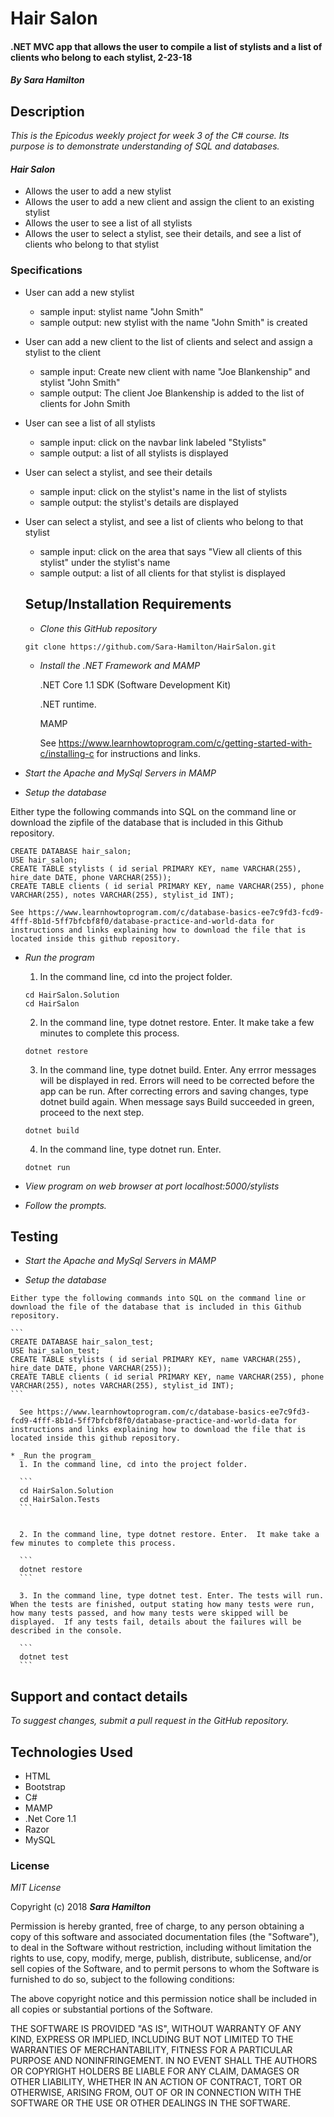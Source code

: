 # Hair Salon

#### .NET MVC app that allows the user to compile a list of stylists and a list of clients who belong to each stylist, 2-23-18

#### _By Sara Hamilton_

## Description
_This is the Epicodus weekly project for week 3 of the C# course. Its purpose is to demonstrate understanding of SQL and databases._

#### _Hair Salon_
* Allows the user to add a new stylist
* Allows the user to add a new client and assign the client to an existing stylist
* Allows the user to see a list of all stylists
* Allows the user to select a stylist, see their details, and see a list of clients who belong to that stylist

### Specifications
* User can add a new stylist
  * sample input: stylist name "John Smith"
  * sample output: new stylist with the name "John Smith" is created
* User can add a new client to the list of clients and select and assign a stylist to the client
  * sample input: Create new client with name "Joe Blankenship" and stylist "John Smith"
  * sample output: The client Joe Blankenship is added to the list of clients for John Smith
* User can see a list of all stylists
  * sample input: click on the navbar link labeled "Stylists"
  * sample output: a list of all stylists is displayed
* User can select a stylist, and see their details
  * sample input: click on the stylist's name in the list of stylists
  * sample output: the stylist's details are displayed
* User can select a stylist, and see a list of clients who belong to that stylist
  * sample input: click on the area that says "View all clients of this stylist" under the stylist's name
  * sample output: a list of all clients for that stylist is displayed


  ## Setup/Installation Requirements

  * _Clone this GitHub repository_

  ```
  git clone https://github.com/Sara-Hamilton/HairSalon.git
  ```

  * _Install the .NET Framework and MAMP_

    .NET Core 1.1 SDK (Software Development Kit)

    .NET runtime.

    MAMP

    See https://www.learnhowtoprogram.com/c/getting-started-with-c/installing-c for instructions and links.

* _Start the Apache and MySql Servers in MAMP_

*   _Setup the database_

  Either type the following commands into SQL on the command line or download the zipfile of the database that is included in this Github repository.  
  ```
  CREATE DATABASE hair_salon;
  USE hair_salon;
  CREATE TABLE stylists ( id serial PRIMARY KEY, name VARCHAR(255), hire_date DATE, phone VARCHAR(255));
  CREATE TABLE clients ( id serial PRIMARY KEY, name VARCHAR(255), phone VARCHAR(255), notes VARCHAR(255), stylist_id INT);
  ```

    See https://www.learnhowtoprogram.com/c/database-basics-ee7c9fd3-fcd9-4fff-8b1d-5ff7bfcbf8f0/database-practice-and-world-data for instructions and links explaining how to download the file that is located inside this github repository.

  * _Run the program_
    1. In the command line, cd into the project folder.
    ```
    cd HairSalon.Solution
    cd HairSalon
    ```
    2. In the command line, type dotnet restore. Enter.  It make take a few minutes to complete this process.
    ```
    dotnet restore
    ```
    3. In the command line, type dotnet build. Enter. Any errror messages will be displayed in red.  Errors will need to be corrected before the app can be run. After correcting errors and saving changes, type dotnet build again.  When message says Build succeeded in green, proceed to the next step.
    ```
    dotnet build
    ```
    4. In the command line, type dotnet run. Enter.
    ```
    dotnet run
    ```

  * _View program on web browser at port localhost:5000/stylists_

  * _Follow the prompts._

  ## Testing

  * _Start the Apache and MySql Servers in MAMP_

  *   _Setup the database_

    Either type the following commands into SQL on the command line or download the file of the database that is included in this Github repository.  

    ```
    CREATE DATABASE hair_salon_test;
    USE hair_salon_test;
    CREATE TABLE stylists ( id serial PRIMARY KEY, name VARCHAR(255), hire_date DATE, phone VARCHAR(255));
    CREATE TABLE clients ( id serial PRIMARY KEY, name VARCHAR(255), phone VARCHAR(255), notes VARCHAR(255), stylist_id INT);
    ```  

      See https://www.learnhowtoprogram.com/c/database-basics-ee7c9fd3-fcd9-4fff-8b1d-5ff7bfcbf8f0/database-practice-and-world-data for instructions and links explaining how to download the file that is located inside this github repository.

    * _Run the program_
      1. In the command line, cd into the project folder.  

      ```
      cd HairSalon.Solution
      cd HairSalon.Tests  
      ```  


      2. In the command line, type dotnet restore. Enter.  It make take a few minutes to complete this process.  

      ```
      dotnet restore  
      ```

      3. In the command line, type dotnet test. Enter. The tests will run.  When the tests are finished, output stating how many tests were run, how many tests passed, and how many tests were skipped will be displayed.  If any tests fail, details about the failures will be described in the console.   

      ```  
      dotnet test  
      ```  

  ## Support and contact details

_To suggest changes, submit a pull request in the GitHub repository._

## Technologies Used

* HTML
* Bootstrap
* C#
* MAMP
* .Net Core 1.1
* Razor
* MySQL

### License

*MIT License*

Copyright (c) 2018 **_Sara Hamilton_**

Permission is hereby granted, free of charge, to any person obtaining a copy
of this software and associated documentation files (the "Software"), to deal
in the Software without restriction, including without limitation the rights
to use, copy, modify, merge, publish, distribute, sublicense, and/or sell
copies of the Software, and to permit persons to whom the Software is
furnished to do so, subject to the following conditions:

The above copyright notice and this permission notice shall be included in all
copies or substantial portions of the Software.

THE SOFTWARE IS PROVIDED "AS IS", WITHOUT WARRANTY OF ANY KIND, EXPRESS OR
IMPLIED, INCLUDING BUT NOT LIMITED TO THE WARRANTIES OF MERCHANTABILITY,
FITNESS FOR A PARTICULAR PURPOSE AND NONINFRINGEMENT. IN NO EVENT SHALL THE
AUTHORS OR COPYRIGHT HOLDERS BE LIABLE FOR ANY CLAIM, DAMAGES OR OTHER
LIABILITY, WHETHER IN AN ACTION OF CONTRACT, TORT OR OTHERWISE, ARISING FROM,
OUT OF OR IN CONNECTION WITH THE SOFTWARE OR THE USE OR OTHER DEALINGS IN THE
SOFTWARE.
